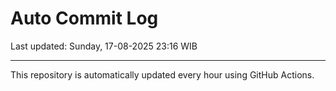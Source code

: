# Auto Commit Log

Last updated: Sunday, 17-08-2025 23:16 WIB

---

This repository is automatically updated every hour using GitHub Actions.
